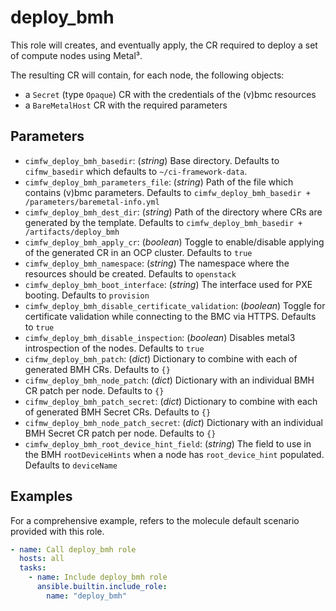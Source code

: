 # deploy_bmh

This role will creates, and eventually apply, the CR required to
deploy a set of compute nodes using Metal³.

The resulting CR will contain, for each node, the following objects:

* a `Secret` (type `Opaque`) CR with the credentials of the (v)bmc resources
* a `BareMetalHost` CR with the required parameters

## Parameters

* `cimfw_deploy_bmh_basedir`: (*string*) Base directory. Defaults to `cifmw_basedir` which defaults to `~/ci-framework-data`.
* `cimfw_deploy_bmh_parameters_file`:  (*string*) Path of the file which contains (v)bmc parameters. Defaults to `cimfw_deploy_bmh_basedir + /parameters/baremetal-info.yml`
* `cimfw_deploy_bmh_dest_dir`: (*string*) Path of the directory where CRs are generated by the template. Defaults to `cimfw_deploy_bmh_basedir + /artifacts/deploy_bmh`
* `cimfw_deploy_bmh_apply_cr`: (*boolean*) Toggle to enable/disable applying of the generated CR in an OCP cluster. Defaults to `true`
* `cimfw_deploy_bmh_namespace`: (*string*) The namespace where the resources should be created. Defaults to `openstack`
* `cimfw_deploy_bmh_boot_interface`: (*string*) The interface used for PXE booting. Defaults to `provision`
* `cimfw_deploy_bmh_disable_certificate_validation`: (*boolean*) Toggle for certificate validation while connecting to the BMC via HTTPS. Defaults to `true`
* `cimfw_deploy_bmh_disable_inspection`: (*boolean*) Disables metal3 introspection of the nodes. Defaults to `true`
* `cifmw_deploy_bmh_patch`: (*dict*) Dictionary to combine with each of generated BMH CRs. Defaults to `{}`
* `cifmw_deploy_bmh_node_patch`: (*dict*) Dictionary with an individual BMH CR patch per node. Defaults to `{}`
* `cifmw_deploy_bmh_patch_secret`: (*dict*) Dictionary to combine with each of generated BMH Secret CRs. Defaults to `{}`
* `cifmw_deploy_bmh_node_patch_secret`: (*dict*) Dictionary with an individual BMH Secret CR patch per node. Defaults to `{}`
* `cimfw_deploy_bmh_root_device_hint_field`: (*string*) The field to use in the BMH `rootDeviceHints` when a node has `root_device_hint` populated. Defaults to `deviceName`

## Examples

For a comprehensive example, refers to the molecule default scenario provided with this role.

```yaml
- name: Call deploy_bmh role
  hosts: all
  tasks:
    - name: Include deploy_bmh role
      ansible.builtin.include_role:
        name: "deploy_bmh"
```
